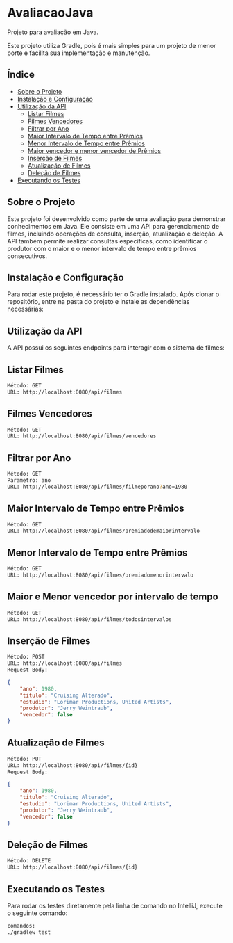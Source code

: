 # AvaliacaoJava

Projeto para avaliação em Java.

Este projeto utiliza Gradle, pois é mais simples para um projeto de menor porte e facilita sua implementação e manutenção.

## Índice
- [Sobre o Projeto](#sobre-o-projeto)
- [Instalação e Configuração](#instalação-e-configuração)
- [Utilização da API](#utilização-da-api)
  - [Listar Filmes](#listar-filmes)
  - [Filmes Vencedores](#filmes-vencedores)
  - [Filtrar por Ano](#filtrar-por-ano)
  - [Maior Intervalo de Tempo entre Prêmios](#maior-intervalo-de-tempo-entre-prêmios)
  - [Menor Intervalo de Tempo entre Prêmios](#menor-intervalo-de-tempo-entre-prêmios)
  - [Maior vencedor e menor vencedor de Prêmios](#maior-e-menor-vencedor-por-intervalo-de-tempo)
  - [Inserção de Filmes](#inserção-de-filmes)
  - [Atualização de Filmes](#atualização-de-filmes)
  - [Deleção de Filmes](#deleção-de-filmes)
- [Executando os Testes](#executando-os-testes)

## Sobre o Projeto
Este projeto foi desenvolvido como parte de uma avaliação para demonstrar conhecimentos em Java. Ele consiste em uma API para gerenciamento de filmes, incluindo operações de consulta, inserção, atualização e deleção. A API também permite realizar consultas específicas, como identificar o produtor com o maior e o menor intervalo de tempo entre prêmios consecutivos.

## Instalação e Configuração
Para rodar este projeto, é necessário ter o Gradle instalado. Após clonar o repositório, entre na pasta do projeto e instale as dependências necessárias:

## Utilização da API
A API possui os seguintes endpoints para interagir com o sistema de filmes:

## Listar Filmes
```bash
Método: GET
URL: http://localhost:8080/api/filmes
```

## Filmes Vencedores
```bash
Método: GET
URL: http://localhost:8080/api/filmes/vencedores
```

## Filtrar por Ano
```bash
Método: GET
Parametro: ano
URL: http://localhost:8080/api/filmes/filmeporano?ano=1980
```

## Maior Intervalo de Tempo entre Prêmios
```bash
Método: GET
URL: http://localhost:8080/api/filmes/premiadodemaiorintervalo
```

## Menor Intervalo de Tempo entre Prêmios
```bash
Método: GET
URL: http://localhost:8080/api/filmes/premiadomenorintervalo
```

## Maior e Menor vencedor por intervalo de tempo
```bash
Método: GET
URL: http://localhost:8080/api/filmes/todosintervalos
```

## Inserção de Filmes
```bash
Método: POST
URL: http://localhost:8080/api/filmes
Request Body:
```
```json
{
    "ano": 1980,
    "titulo": "Cruising Alterado",
    "estudio": "Lorimar Productions, United Artists",
    "produtor": "Jerry Weintraub",
    "vencedor": false
}
```

## Atualização de Filmes
```bash
Método: PUT
URL: http://localhost:8080/api/filmes/{id}
Request Body:
```
```json
{
    "ano": 1980,
    "titulo": "Cruising Alterado",
    "estudio": "Lorimar Productions, United Artists",
    "produtor": "Jerry Weintraub",
    "vencedor": false
}
```

## Deleção de Filmes
```bash
Método: DELETE
URL: http://localhost:8080/api/filmes/{id}
```

## Executando os Testes
Para rodar os testes diretamente pela linha de comando no IntelliJ, execute o seguinte comando:
```bash
comandos:
./gradlew test
```